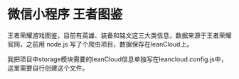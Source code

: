 # 微信小程序 王者图鉴

王者荣耀游戏图鉴，目前有英雄、装备和铭文这三大类信息，数据来源于王者荣耀官网，之前用 node.js 写了个爬虫项目，数据保存在leanCloud上。

我把项目中storage模块需要的leanCloud信息单独写在leancloud.config.js中，这里需要自行创建这个文件。
